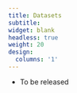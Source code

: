 ```yaml
---
title: Datasets
subtitle:
widget: blank
headless: true
weight: 20
design:
  columns: '1'
---
```


- To be released
